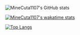 ![MineCuta1107's GitHub stats](https://github-readme-stats.vercel.app/api?username=MineCuta1107&show_icons=true&theme=tokyonight)

[![MineCuta1107's wakatime stats](https://github-readme-stats.vercel.app/api/wakatime?username=MineCuta1107)](https://github.com/MineCuta1107/MineCuta1107)

[![Top Langs](https://github-readme-stats.vercel.app/api/top-langs/?username=MineCuta1107)](https://github.com/MineCuta1107/MineCuta1107)
